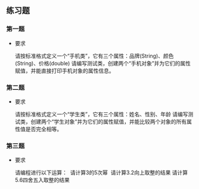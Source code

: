 ## 练习题

### 第一题

+ 要求

  请按标准格式定义一个“手机类”，它有三个属性：品牌(String)、颜色(String)、价格(double)
  请编写测试类，创建两个“手机对象”并为它们的属性赋值，并能直接打印手机对象的属性信息。

### 第二题

+ 要求

  请按标准格式定义一个“学生类”，它有三个属性：姓名、性别、年龄 请编写测试类，创建两个“学生对象”并为它们的属性赋值，并能比较两个对象的所有属性值是否完全相等。

### 第三题

+ 要求

  请编程进行以下运算： ​ 请计算3的5次幂 ​ 请计算3.2向上取整的结果 ​ 请计算5.6四舍五入取整的结果

